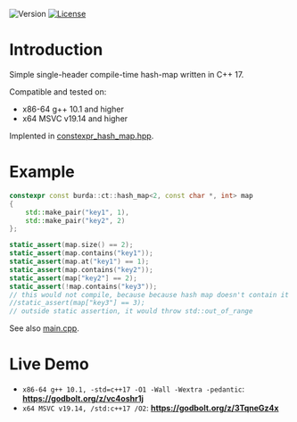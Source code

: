 ![Version](https://img.shields.io/badge/C++17-blue.svg)
[![License](https://img.shields.io/badge/license-MIT_License-blue.svg?style=flat)](LICENSE)

# Introduction
Simple single-header compile-time hash-map written in C++ 17.

Compatible and tested on:
* x86-64 g++ 10.1 and higher
* x64 MSVC v19.14 and higher

Implented in [constexpr_hash_map.hpp](include/constexpr_hash_map/constexpr_hash_map.hpp).

# Example
```cpp
constexpr const burda::ct::hash_map<2, const char *, int> map
{
    std::make_pair("key1", 1),
    std::make_pair("key2", 2)
};

static_assert(map.size() == 2);
static_assert(map.contains("key1"));
static_assert(map.at("key1") == 1);
static_assert(map.contains("key2"));
static_assert(map["key2"] == 2);
static_assert(!map.contains("key3"));
// this would not compile, because because hash map doesn't contain it
//static_assert(map["key3"] == 3);
// outside static assertion, it would throw std::out_of_range
```

See also [main.cpp](main.cpp).

# Live Demo
* ```x86-64 g++ 10.1, -std=c++17 -O1 -Wall -Wextra -pedantic```: **https://godbolt.org/z/vc4oshr1j**
* ```x64 MSVC v19.14, /std:c++17 /O2```: **https://godbolt.org/z/3TqneGz4x**
